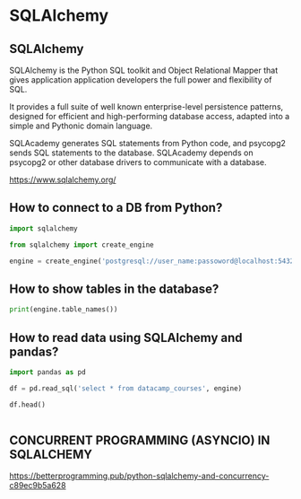 # SQLAlchemy

## SQLAlchemy

SQLAlchemy is the Python SQL toolkit and Object Relational Mapper that gives application application developers the full power and flexibility of SQL.

It provides a full suite of well known enterprise-level persistence patterns, designed for efficient and high-performing database access, adapted into a simple and Pythonic domain language.

SQLAcademy generates SQL statements from Python code, and psycopg2 sends SQL statements to the database. SQLAcademy depends on psycopg2 or other database drivers to communicate with a database.

<https://www.sqlalchemy.org/>

## How to connect to a DB from Python?

```python
import sqlalchemy

from sqlalchemy import create_engine

engine = create_engine('postgresql://user_name:passoword@localhost:5432/Database_Name')
```

## How to show tables in the database?

```python
print(engine.table_names())
```

## How to read data using SQLAlchemy and pandas?

```python
import pandas as pd

df = pd.read_sql('select * from datacamp_courses', engine)

df.head()
```

```python

```

## CONCURRENT PROGRAMMING (ASYNCIO) IN SQLALCHEMY

<https://betterprogramming.pub/python-sqlalchemy-and-concurrency-c89ec9b5a628>